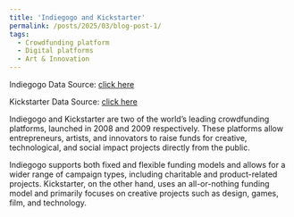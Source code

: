 ```yaml
---
title: 'Indiegogo and Kickstarter'
permalink: /posts/2025/03/blog-post-1/
tags:
  - Crowdfunding platform 
  - Digital platforms 
  - Art & Innovation
---
```


Indiegogo Data Source: [click here](https://webrobots.io/indiegogo-dataset/)

Kickstarter Data Source: [click here](https://webrobots.io/kickstarter-datasets/)

Indiegogo and Kickstarter are two of the world’s leading crowdfunding platforms, launched in 2008 and 2009 respectively. These platforms allow entrepreneurs, artists, and innovators to raise funds for creative, technological, and social impact projects directly from the public. 

Indiegogo supports both fixed and flexible funding models and allows for a wider range of campaign types, including charitable and product-related projects. Kickstarter, on the other hand, uses an all-or-nothing funding model and primarily focuses on creative projects such as design, games, film, and technology. 
